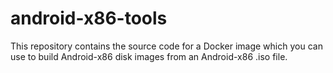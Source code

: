 # android-x86-tools

This repository contains the source code for a Docker image which you can use to build Android-x86
disk images from an Android-x86 .iso file.